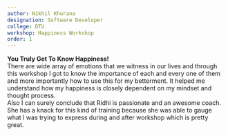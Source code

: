 ```yaml
---
author: Nikhil Khurana
designation: Software Developer
college: DTU
workshop: Happiness Workshop
order: 1
---
```

**You Truly Get To Know Happiness!**
<br>
There are wide array of emotions that we witness in our lives and through this workshop I got to know the importance of each and every one of them and more importantly how to use this for my betterment. It helped me understand how my happiness is closely dependent on my mindset and thought process.
<br>
Also I can surely conclude that Ridhi is passionate and an awesome coach. She has a knack for this kind of training because she was able to gauge what I was trying to express during and after workshop which is pretty great.